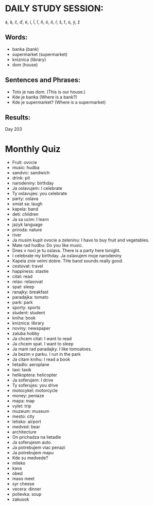 # DAILY STUDY SESSION: 
á, ä, č, ď, é, í, ĺ, ľ, ň, ó, ô, ŕ, š, ť, ú, ý, ž 


## Words:
* banka (bank)
* supermarket (supermarket)
* kniznica (library) 
* dom (house)


## Sentences and Phrases:
* Toto je nas dom. (This is our house.)
* Kde je banka (Where is a bank?)
* Kde je supermarket? (Where is a supermarket) 


## Results:
Day 203

# Monthly Quiz
* Fruit: ovocie 
* music: hudba 
* sandvic: sandwich 
* drink: pit 
* narodeniny: birthday 
* Ja oslavujem: I celebrate
* Ty oslavujes: you celebrate 
* party: oslava 
* smiat sa: laugh 
* kapela: band 
* deti: children 
* Ja sa ucim: I learn 
* jazyk language 
* priroda: nature 
* river 
* Ja musim kupit ovocie a zeleninu: I have to buy fruit and vegetables. 
* Mate rad hudbu: Do you like music.
* Dnes v noci je tu oslava. There is a party here tonight.
* I celebrate my birthday.  Ja oslavujem moje narodeniny
* Kapela znie velmi dobre. THe band sounds really good. 
* cestovat: travel 
* happiness: stastie 
* citat: read 
* relax: relaxovat 
* spat: sleep 
* ranajky: breakfast 
* paradajka: tomato
* park: park 
* sporty: sports 
* student: student 
* kniha: book 
* kniznica: library
* noviny: newspaper 
* zaluba hobby
* Ja chcem citat: I want to read 
* Ja chcem spat.  I want to sleep 
* Ja mam rad paradajky. I like tomoatoes.
* Ja bezim v parku. I run in the park
* Ja citam knihu: I read a book
* lietadlo: aeroplane
* taxi: taxik 
* helikoptera: helicopter 
* Ja soferujem: I drive
* Ty soferujes: you drive 
* motocykel: motorcycle 
* money: peniaze 
* mapa: map
* vylet: trip 
* muzeum: museum
* mesto: city
* letisko: airport 
* medved: bear 
* architecture 
* On prichadza na lietadle
* Ja soferujesm auto.
* Ja potrebujem viac penazi
* Ja potrebujem mapu
* Kde su medvede?
* mlieko
* kava 
* obed
* maso meet 
* syr cheese 
* vecera: dinner 
* polievka: soup 
* zakusok 
